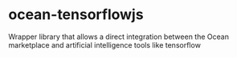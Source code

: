 # ocean-tensorflowjs
Wrapper library that allows a direct integration between the Ocean marketplace and artificial intelligence tools like tensorflow
